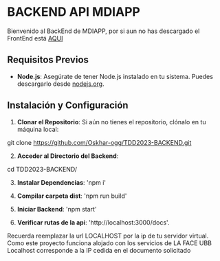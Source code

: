 # BACKEND API MDIAPP
Bienvenido al BackEnd de MDIAPP, por si aun no has descargado el FrontEnd está [AQUI](https://github.com/Oskhar-ogg/TDD2023-1")

## Requisitos Previos

- **Node.js**: Asegúrate de tener Node.js instalado en tu sistema. Puedes descargarlo desde [nodejs.org](https://nodejs.org/).

## Instalación y Configuración

1. **Clonar el Repositorio**: Si aún no tienes el repositorio, clónalo en tu máquina local:

git clone https://github.com/Oskhar-ogg/TDD2023-BACKEND.git
 
2. **Acceder al Directorio del Backend**:

cd TDD2023-BACKEND/

3. **Instalar Dependencias**:
'npm i'

4. **Compilar carpeta dist**:
   'npm run build'

5. **Iniciar Backend**:
   'npm start'

6. **Verificar rutas de la api**:
   'http://localhost:3000/docs'.

Recuerda reemplazar la url LOCALHOST por la ip de tu servidor virtual.
Como este proyecto funciona alojado con los servicios de LA FACE UBB
Localhost corresponde a la IP cedida en el documento solicitado
   


